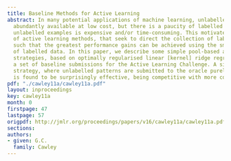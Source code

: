 ```yaml
---
title: Baseline Methods for Active Learning
abstract: In many potential applications of machine learning, unlabelled data are
  abundantly available at low cost, but there is a paucity of labelled data, and labeling
  unlabelled examples is expensive and/or time-consuming. This motivates the development
  of active learning methods, that seek to direct the collection of labelled examples
  such that the greatest performance gains can be achieved using the smallest quantity
  of labelled data. In this paper, we describe some simple pool-based active learning
  strategies, based on optimally regularised linear [kernel] ridge regression, providing
  a set of baseline submissions for the Active Learning Challenge. A simple random
  strategy, where unlabelled patterns are submitted to the oracle purely at random,
  is found to be surprisingly effective, being competitive with more complex approaches.
pdf: "./cawley11a/cawley11a.pdf"
layout: inproceedings
key: cawley11a
month: 0
firstpage: 47
lastpage: 57
origpdf: http://jmlr.org/proceedings/papers/v16/cawley11a/cawley11a.pdf
sections: 
authors:
- given: G.C.
  family: Cawley
---
```

